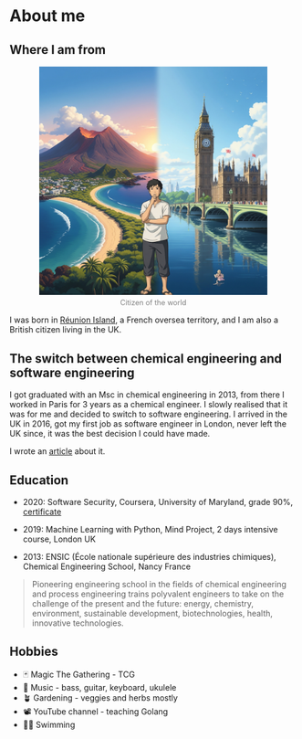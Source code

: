# About me

## Where I am from

<figure style="display: flex; flex-direction: column; align-items: center;">
  <img src="/background.jpeg" alt="Background" style="max-width: 400px;" />
  <figcaption style="font-size: 0.9em; color: gray; margin-top: 0.5em;">Citizen of the world</figcaption>
</figure>

I was born in [Réunion Island](https://www.google.com/maps?sca_esv=4770e45ba07b1168&output=search&q=reunion+island+map&source=lnms&fbs=AIIjpHxU7SXXniUZfeShr2fp4giZMLQ4RPdPjLPmOakFCN7X8EE7njRrb2FMGWExx-5ARS2dDjUqH8P7GJI3gXZTNa1ehQETQAA60cZQx9K9zerNeGTjuFgXT_9XlUumy1jYZbc6M6ZwkWTtHv0vZBA3jcyNKilQ3oc2uhWNLCNBzDVR1FxwYlCJtut-VKlhFvkGl4N7qd_yp5rSnSHhfM2fL9Ntv1y_uA&entry=mc&ved=1t:200715&ictx=111), a French oversea territory, and I am also a British citizen living in the UK.

## The switch between chemical engineering and software engineering

I got graduated with an Msc in chemical engineering in 2013, from there I worked in Paris for 3 years as a chemical engineer. I slowly realised that it was for me and decided to switch to software engineering. I arrived in the UK in 2016, got my first job as software engineer in London, never left the UK since, it was the best decision I could have made.

I wrote an [article](https://medium.com/@hervit0/from-chemical-engineering-to-software-development-9bb827fa1887) about it.

## Education

- 2020: Software Security, Coursera, University of Maryland, grade 90%, [certificate](https://coursera.org/share/26c20b3fd5e2c952d5d629ce1d0aab74)

- 2019: Machine Learning with Python, Mind Project, 2 days intensive course, London UK

- 2013: ENSIC (École nationale supérieure des industries chimiques), Chemical Engineering School, Nancy France

> Pioneering engineering school in the fields of chemical engineering and process engineering trains polyvalent engineers to take on the challenge of the present and the future: energy, chemistry, environment, sustainable development, biotechnologies, health, innovative technologies.

## Hobbies

- 🃏 Magic The Gathering - TCG
- 🎸 Music - bass, guitar, keyboard, ukulele
- 🪴 Gardening - veggies and herbs mostly
- 📽️ YouTube channel - teaching Golang
- 🏊‍♂️ Swimming